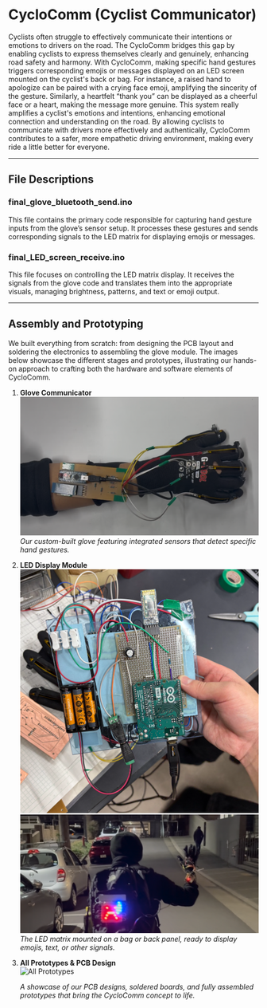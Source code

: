 # CycloComm (Cyclist Communicator)

Cyclists often struggle to effectively communicate their intentions or emotions to drivers on the road. The CycloComm bridges this gap by enabling cyclists to express themselves clearly and genuinely, enhancing road safety and harmony. With CycloComm, making specific hand gestures triggers corresponding emojis or messages displayed on an LED screen mounted on the cyclist's back or bag. For instance, a raised hand to apologize can be paired with a crying face emoji, amplifying the sincerity of the gesture. Similarly, a heartfelt “thank you” can be displayed as a cheerful face or a heart, making the message more genuine. This system really amplifies a cyclist's emotions and intentions, enhancing emotional connection and understanding on the road. By allowing cyclists to communicate with drivers more effectively and authentically, CycloComm contributes to a safer, more empathetic driving environment, making every ride a little better for everyone.

---

## File Descriptions

### final_glove_bluetooth_send.ino
This file contains the primary code responsible for capturing hand gesture inputs from the glove’s sensor setup. It processes these gestures and sends corresponding signals to the LED matrix for displaying emojis or messages.

### final_LED_screen_receive.ino
This file focuses on controlling the LED matrix display. It receives the signals from the glove code and translates them into the appropriate visuals, managing brightness, patterns, and text or emoji output.

---

## Assembly and Prototyping

We built everything from scratch: from designing the PCB layout and soldering the electronics to assembling the glove module. The images below showcase the different stages and prototypes, illustrating our hands-on approach to crafting both the hardware and software elements of CycloComm.

1. **Glove Communicator**  
   ![Glove Prototype](images/glove_prototype.png)  
   *Our custom-built glove featuring integrated sensors that detect specific hand gestures.*

2. **LED Display Module**  
   ![LED Display (Back)](images/LED_back.png)  
   ![LED Display (Front)](images/LED_front.png)  
   *The LED matrix mounted on a bag or back panel, ready to display emojis, text, or other signals.*

3. **All Prototypes & PCB Design**  
   <img src="images/all_prototypes.png" alt="All Prototypes" style="max-width:100%; height:auto;" />

   *A showcase of our PCB designs, soldered boards, and fully assembled prototypes that bring the CycloComm concept to life.*

